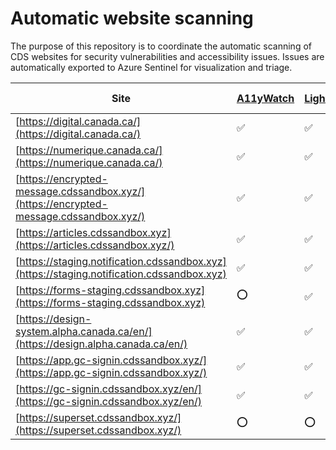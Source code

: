# Automatic website scanning

The purpose of this repository is to coordinate the automatic scanning of CDS websites for security vulnerabilities and accessibility issues. Issues are automatically exported to Azure Sentinel for visualization and triage.


| Site | [A11yWatch](https://github.com/a11ywatch/github-actions) | [Lighthouse](https://github.com/treosh/lighthouse-ci-action) | [Nuclei](https://github.com/projectdiscovery/nuclei-action) | [OWASP-Zap](https://github.com/zaproxy/action-full-scan) |
|---|---|---|---|---|
|[https://digital.canada.ca/](https://digital.canada.ca/)|✅|✅|✅|⭕️|
|[https://numerique.canada.ca/](https://numerique.canada.ca/)|✅|✅|✅|⭕️|
|[https://encrypted-message.cdssandbox.xyz/](https://encrypted-message.cdssandbox.xyz/)|✅|✅|✅|✅|
|[https://articles.cdssandbox.xyz](https://articles.cdssandbox.xyz/)|✅|✅|✅|⭕️|
|[https://staging.notification.cdssandbox.xyz](https://staging.notification.cdssandbox.xyz)|✅|✅|✅|✅|
|[https://forms-staging.cdssandbox.xyz](https://forms-staging.cdssandbox.xyz)|⭕️|✅|✅|⭕️|
|[https://design-system.alpha.canada.ca/en/](https://design.alpha.canada.ca/en/)|✅|✅|✅|⭕️|
|[https://app.gc-signin.cdssandbox.xyz/](https://app.gc-signin.cdssandbox.xyz/)|✅|✅|✅|✅|
|[https://gc-signin.cdssandbox.xyz/en/](https://gc-signin.cdssandbox.xyz/en/)|✅|✅|✅|✅|
|[https://superset.cdssandbox.xyz/](https://superset.cdssandbox.xyz/)|⭕️|⭕️|✅|✅|
